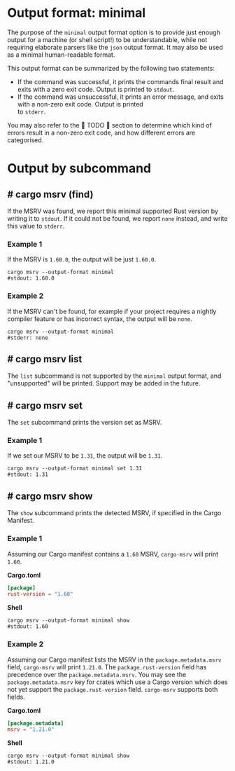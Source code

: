 # Output format: minimal

The purpose of the `minimal` output format option is to provide just enough output for a machine (or shell script!)
to be understandable, while not requiring elaborate parsers like the `json` output format. It may also be used as
a minimal human-readable format.

This output format can be summarized by the following two statements:
* If the command was successful, it prints the commands final result and exits with a zero exit code. Output is printed
  to `stdout`.
* If the command was unsuccessful, it prints an error message, and exits with a non-zero exit code. Output is printed  
  to `stderr`.

You may also refer to the 🚧 TODO 🚧 section to determine which kind of errors result in a non-zero
exit code, and how different errors are categorised.

# Output by subcommand

## \# cargo msrv (find)

If the MSRV was found, we report this minimal supported Rust version by writing it to `stdout`.
If it could not be found, we report `none` instead, and write this value to `stderr`.

### Example 1

If the MSRV is `1.60.0`, the output will be just `1.60.0`. 

```shell
cargo msrv --output-format minimal
#stdout: 1.60.0
```

### Example 2

If the MSRV can't be found, for example if your project requires a nightly compiler feature
or has incorrect syntax, the output will be `none`. 

```shell
cargo msrv --output-format minimal
#stderr: none
```

## \# cargo msrv list

The `list` subcommand is not supported by the `minimal` output format, and "unsupported" will be printed.
Support may be added in the future.


## \# cargo msrv set

The `set` subcommand prints the version set as MSRV.

### Example 1

If we set our MSRV to be `1.31`, the output will be `1.31`.

```shell
cargo msrv --output-format minimal set 1.31
#stdout: 1.31
```

## \# cargo msrv show

The `show` subcommand prints the detected MSRV, if specified in the Cargo Manifest.

### Example 1

Assuming our Cargo manifest contains a `1.60` MSRV, `cargo-msrv` will print `1.60`.

**Cargo.toml**

```toml
[package]
rust-version = "1.60"
```

**Shell**

```shell
cargo msrv --output-format minimal show
#stdout: 1.60
```

### Example 2

Assuming our Cargo manifest lists the MSRV in the `package.metadata.msrv` field, `cargo-msrv` will print `1.21.0`.
The `package.rust-version` field has precedence over the `package.metadata.msrv`. You may see the `package.metadata.msrv`
key for crates which use a Cargo version which does not yet support the `package.rust-version` field. `cargo-msrv`
supports both fields.

**Cargo.toml**

```toml
[package.metadata]
msrv = "1.21.0"
```

**Shell**

```shell
cargo msrv --output-format minimal show
#stdout: 1.21.0
```